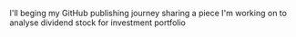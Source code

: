 
<!DOCTYPE html>
<html lang="en">

<p>
I'll beging my GitHub publishing journey sharing a piece I'm working on to analyse dividend stock for investment portfolio
</p>